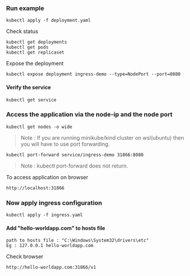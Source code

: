 ### Run example
```
kubectl apply -f deployment.yaml
```
Check status 
```
kubectl get deployments
kubectl get pods
kubectl get replicaset
```

Expose the deployment 
```
kubectl expose deployment ingress-demo --type=NodePort --port=8080
```
#### Verify the service
```
kubectl get service
```
### Access the application via the node-ip and the node port
```
kubectl get nodes -o wide
```
> Note : If you are running minikube/kind cluster on wsl(ubuntu) then you will have to use port forwarding.
```
kubectl port-forward service/ingress-demo 31866:8080
```
> Note : kubectl port-forward does not return.

To access application on browser 
```
http://localhost:31866
```

### Now apply ingress configuration
```
kubectl apply -f ingress.yaml
```
#### Add "hello-worldapp.com" to hosts file 
```
path to hosts file : "C:\Windows\System32\drivers\etc"
Eg : 127.0.0.1 hello-worldapp.com
```
Check browser
```
http://hello-worldapp.com:31866/v1
```
